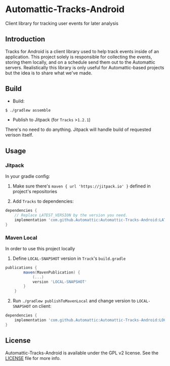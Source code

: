 # Automattic-Tracks-Android
Client library for tracking user events for later analysis

## Introduction

Tracks for Android is a client library used to help track events inside of
an application. This project solely is responsible for collecting the events,
storing them locally, and on a schedule send them out to the Automattic
servers. Realistically this library is only useful for Automattic-based
projects but the idea is to share what we've made.

## Build

* Build:

```sh
$ ./gradlew assemble
```

* Publish to Jitpack (for `Tracks` >`1.2.1`)

There's no need to do anything. Jitpack will handle build of requested verison itself.

## Usage

### Jitpack

In your gradle config:

1. Make sure there's `maven { url 'https://jitpack.io' }` defined in project's repositories

2. Add `Tracks` to dependencies:

```gradle
dependencies {
    // Replace LATEST_VERSION by the version you need.
    implementation 'com.github.Automattic:Automattic-Tracks-Android:LATEST_VERSION'
}
```

### Maven Local

In order to use this project locally
1. Define `LOCAL-SNAPSHOT` version in `Track`'s `build.gradle`

```gradle
publications {
        maven(MavenPublication) {
            (...)
            version 'LOCAL-SNAPSHOT'
        }
    }
```

2. Run `./gradlew publishToMavenLocal` and change version to `LOCAL-SNAPSHOT` on client:

```gradle
dependencies {
    implementation 'com.github.Automattic:Automattic-Tracks-Android:LOCAL-SNAPSHOT'
}
```

## License

Automattic-Tracks-Android is available under the GPL v2 license. See
the [LICENSE](LICENSE) file for more info.
